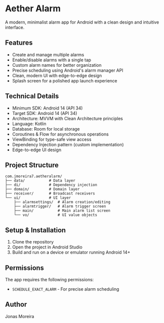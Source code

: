 # Aether Alarm

A modern, minimalist alarm app for Android with a clean design and intuitive interface.

## Features

- Create and manage multiple alarms
- Enable/disable alarms with a single tap
- Custom alarm names for better organization
- Precise scheduling using Android's alarm manager API
- Clean, modern UI with edge-to-edge design
- Splash screen for a polished app launch experience

## Technical Details

- Minimum SDK: Android 14 (API 34)
- Target SDK: Android 14 (API 34)
- Architecture: MVVM with Clean Architecture principles
- Language: Kotlin
- Database: Room for local storage
- Coroutines & Flow for asynchronous operations
- ViewBinding for type-safe view access
- Dependency Injection pattern (custom implementation)
- Edge-to-edge UI design

## Project Structure

```
com.jmoreira7.aetheralarm/
├── data/           # Data layer
├── di/             # Dependency injection
├── domain/         # Domain layer
├── receiver/       # Broadcast receivers
└── ui/             # UI layer
    ├── alarmsettings/  # Alarm creation/editing
    ├── alarmtrigger/   # Alarm trigger screen
    ├── main/           # Main alarm list screen
    └── vo/             # UI value objects
```

## Setup & Installation

1. Clone the repository
2. Open the project in Android Studio
3. Build and run on a device or emulator running Android 14+

## Permissions

The app requires the following permissions:
- `SCHEDULE_EXACT_ALARM` - For precise alarm scheduling

## Author

Jonas Moreira
